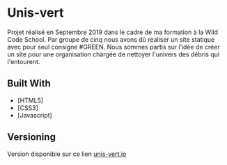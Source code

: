 # Unis-vert

Projet réalisé en Septembre 2019 dans le cadre de ma formation à la Wild Code School.
Par groupe de cinq nous avons dû réaliser un site statique avec pour seul consigne #GREEN. Nous sommes partis sur l’idée de créer un site pour une organisation chargée de nettoyer l'univers des débris qui l'entourent.

## Built With
* [HTML5]
* [CSS3]
* [Javascript]

## Versioning

Version disponible sur ce lien [unis-vert.io](https://ma-ho.github.io/unis-vert/index.html)
